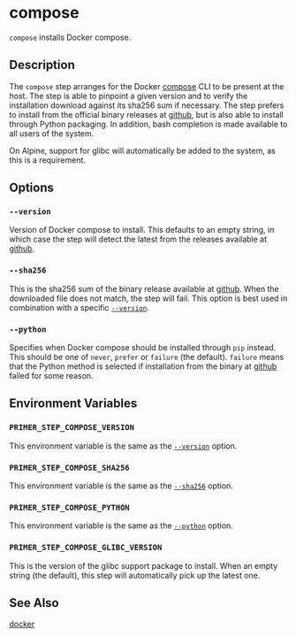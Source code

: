 # compose

`compose` installs Docker compose.

## Description

The `compose` step arranges for the Docker [compose] CLI to be present at the
host. The step is able to pinpoint a given version and to verify the
installation download against its sha256 sum if necessary. The step prefers to
install from the official binary releases at [github], but is also able to
install through Python packaging. In addition, bash completion is made available
to all users of the system.

  [compose]: https://docs.docker.com/compose/
  [github]: https://github.com/docker/compose/releases

On Alpine, support for glibc will automatically be added to the system, as this
is a requirement.

## Options

### `--version`

Version of Docker compose to install. This defaults to an empty string, in which
case the step will detect the latest from the releases available at [github].

### `--sha256`

This is the sha256 sum of the binary release available at [github]. When the
downloaded file does not match, the step will fail. This option is best used in
combination with a specific [`--version`](#--version).

### `--python`

Specifies when Docker compose should be installed through `pip` instead. This
should be one of `never`, `prefer` or `failure` (the default). `failure` means
that the Python method is selected if installation from the binary at [github]
failed for some reason.

## Environment Variables

### `PRIMER_STEP_COMPOSE_VERSION`

This environment variable is the same as the [`--version`](#--version) option.

### `PRIMER_STEP_COMPOSE_SHA256`

This environment variable is the same as the [`--sha256`](#--sha256) option.

### `PRIMER_STEP_COMPOSE_PYTHON`

This environment variable is the same as the [`--python`](#--python) option.

### `PRIMER_STEP_COMPOSE_GLIBC_VERSION`

This is the version of the glibc support package to install. When an empty
string (the default), this step will automatically pick up the latest one.

## See Also

[docker]

  [docker]: ./docker.md